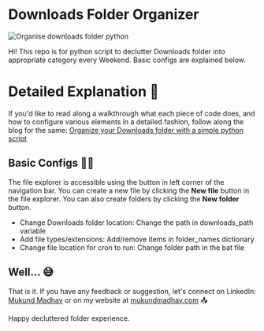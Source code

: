# Downloads Folder Organizer

![Organise downloads folder python](https://i.imgur.com/H2kKuuo.png)

Hi! This repo is for python script to declutter Downloads folder into appropriate category every Weekend. Basic configs are explained below.

# Detailed Explanation 🔎

If you'd like to read along a walkthrough what each piece of code does, and how to configure various elements in a detailed fashion, follow along the blog for the same: 
[Organize your Downloads folder with a simple python script](https://medium.com/@mukundmadhav/organize-your-downloads-folder-with-a-simple-python-script-23e02a202502)

## Basic Configs 👩‍💻

The file explorer is accessible using the button in left corner of the navigation bar. You can create a new file by clicking the **New file** button in the file explorer. You can also create folders by clicking the **New folder** button.

 - Change Downloads folder location: Change the path in downloads_path variable
 - Add file types/extensions: Add/remove items in folder_names dictionary
 - Change file location for cron to run: Change folder path in the bat file

## Well... 😅

That is it. If you have any feedback or suggestion, let's connect on LinkedIn: [Mukund Madhav](https://www.linkedin.com/in/mukundmadhav02/) or on my website at [mukundmadhav.com](https://mukundmadhav.com/) 📤

Happy decluttered folder experience.
